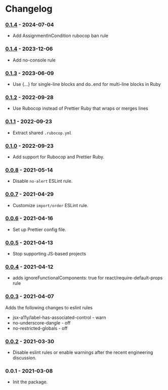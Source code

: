 # Changelog

### [0.1.4](https://github.com/angellist/eslint-config-angellist/compare/0.1.4...0.1.5) - 2024-07-04

* Add AssignmentInCondition rubocop ban rule

### [0.1.4](https://github.com/angellist/eslint-config-angellist/compare/0.1.3...0.1.4) - 2023-12-06

* Add no-console rule

### [0.1.3](https://github.com/angellist/eslint-config-angellist/compare/0.1.1...0.1.3) - 2023-06-09

* Use {...} for single-line blocks and do..end for multi-line blocks in Ruby

### [0.1.2](https://github.com/angellist/eslint-config-angellist/compare/0.1.1...0.1.2) - 2022-09-28

* Use Rubocop instead of Prettier Ruby that wraps or merges lines

### [0.1.1](https://github.com/angellist/eslint-config-angellist/compare/0.1.0...0.1.1) - 2022-09-23

* Extract shared `.rubocop.yml`

### [0.1.0](https://github.com/angellist/eslint-config-angellist/compare/0.0.8...0.1.0) - 2022-09-23

* Add support for Rubocop and Prettier Ruby.

### [0.0.8](https://github.com/angellist/eslint-config-angellist/compare/0.0.7...0.0.8) - 2021-05-14

* Disable `no-alert` ESLint rule.

### [0.0.7](https://github.com/angellist/eslint-config-angellist/compare/0.0.6...0.0.7) - 2021-04-29

* Customize `import/order` ESLint rule.

### [0.0.6](https://github.com/angellist/eslint-config-angellist/compare/0.0.5...0.0.6) - 2021-04-16

* Set up Prettier config file.

### [0.0.5](https://github.com/angellist/eslint-config-angellist/compare/0.0.4...0.0.5) - 2021-04-13

* Stop supporting JS-based projects

### [0.0.4](https://github.com/angellist/eslint-config-angellist/compare/0.0.3...0.0.4) - 2021-04-12

* adds ignoreFunctionalComponents: true for react/require-default-props rule

### [0.0.3](https://github.com/angellist/eslint-config-angellist/compare/0.0.2...0.0.3) - 2021-04-07

Adds the following changes to eslint rules
* jsx-a11y/label-has-associated-control - warn
* no-underscore-dangle - off
* no-restricted-globals - off

### [0.0.2](https://github.com/angellist/eslint-config-angellist/compare/0.0.1...0.0.2) - 2021-03-30

* Disable eslint rules or enable warnings after the recent engineering discussion.

### 0.0.1 - 2021-03-08

* Init the package.
